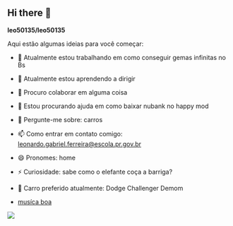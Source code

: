 ## Hi there 👋


**leo50135/leo50135** 

Aqui estão algumas ideias para você começar:

- 🔭 Atualmente estou trabalhando em como conseguir gemas infinitas no Bs
- 🌱 Atualmente estou aprendendo a dirigir
- 👯 Procuro colaborar em alguma coisa
- 🤔 Estou procurando ajuda em como baixar nubank no happy mod
- 💬 Pergunte-me sobre: carros
- 📫 Como entrar em contato comigo: leonardo.gabriel.ferreira@escola.pr.gov.br
- 😄 Pronomes: home
- ⚡ Curiosidade: sabe como o elefante coça a barriga?
- 🚗 Carro preferido atualmente: Dodge Challenger Demom

- [musíca boa](https://www.youtube.com/watch?v=Z7OfxtCt09A)
  
![](https://media1.tenor.com/m/UDkYiVXZoBwAAAAC/flying-car.gif)
